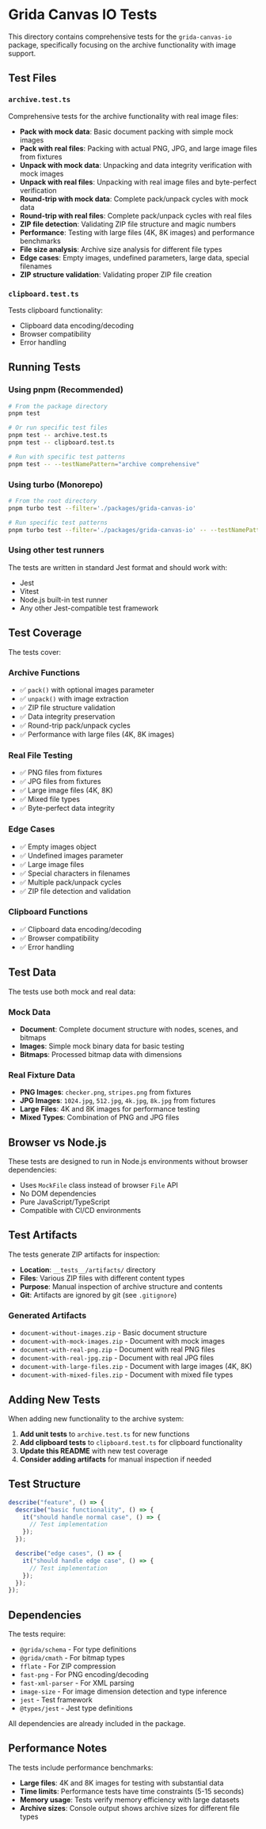 # Grida Canvas IO Tests

This directory contains comprehensive tests for the `grida-canvas-io` package, specifically focusing on the archive functionality with image support.

## Test Files

### `archive.test.ts`

Comprehensive tests for the archive functionality with real image files:

- **Pack with mock data**: Basic document packing with simple mock images
- **Pack with real files**: Packing with actual PNG, JPG, and large image files from fixtures
- **Unpack with mock data**: Unpacking and data integrity verification with mock images
- **Unpack with real files**: Unpacking with real image files and byte-perfect verification
- **Round-trip with mock data**: Complete pack/unpack cycles with mock data
- **Round-trip with real files**: Complete pack/unpack cycles with real files
- **ZIP file detection**: Validating ZIP file structure and magic numbers
- **Performance**: Testing with large files (4K, 8K images) and performance benchmarks
- **File size analysis**: Archive size analysis for different file types
- **Edge cases**: Empty images, undefined parameters, large data, special filenames
- **ZIP structure validation**: Validating proper ZIP file creation

### `clipboard.test.ts`

Tests clipboard functionality:

- Clipboard data encoding/decoding
- Browser compatibility
- Error handling

## Running Tests

### Using pnpm (Recommended)

```bash
# From the package directory
pnpm test

# Or run specific test files
pnpm test -- archive.test.ts
pnpm test -- clipboard.test.ts

# Run with specific test patterns
pnpm test -- --testNamePattern="archive comprehensive"
```

### Using turbo (Monorepo)

```bash
# From the root directory
pnpm turbo test --filter='./packages/grida-canvas-io'

# Run specific test patterns
pnpm turbo test --filter='./packages/grida-canvas-io' -- --testNamePattern="archive comprehensive"
```

### Using other test runners

The tests are written in standard Jest format and should work with:

- Jest
- Vitest
- Node.js built-in test runner
- Any other Jest-compatible test framework

## Test Coverage

The tests cover:

### Archive Functions

- ✅ `pack()` with optional images parameter
- ✅ `unpack()` with image extraction
- ✅ ZIP file structure validation
- ✅ Data integrity preservation
- ✅ Round-trip pack/unpack cycles
- ✅ Performance with large files (4K, 8K images)

### Real File Testing

- ✅ PNG files from fixtures
- ✅ JPG files from fixtures
- ✅ Large image files (4K, 8K)
- ✅ Mixed file types
- ✅ Byte-perfect data integrity

### Edge Cases

- ✅ Empty images object
- ✅ Undefined images parameter
- ✅ Large image files
- ✅ Special characters in filenames
- ✅ Multiple pack/unpack cycles
- ✅ ZIP file detection and validation

### Clipboard Functions

- ✅ Clipboard data encoding/decoding
- ✅ Browser compatibility
- ✅ Error handling

## Test Data

The tests use both mock and real data:

### Mock Data

- **Document**: Complete document structure with nodes, scenes, and bitmaps
- **Images**: Simple mock binary data for basic testing
- **Bitmaps**: Processed bitmap data with dimensions

### Real Fixture Data

- **PNG Images**: `checker.png`, `stripes.png` from fixtures
- **JPG Images**: `1024.jpg`, `512.jpg`, `4k.jpg`, `8k.jpg` from fixtures
- **Large Files**: 4K and 8K images for performance testing
- **Mixed Types**: Combination of PNG and JPG files

## Browser vs Node.js

These tests are designed to run in Node.js environments without browser dependencies:

- Uses `MockFile` class instead of browser `File` API
- No DOM dependencies
- Pure JavaScript/TypeScript
- Compatible with CI/CD environments

## Test Artifacts

The tests generate ZIP artifacts for inspection:

- **Location**: `__tests__/artifacts/` directory
- **Files**: Various ZIP files with different content types
- **Purpose**: Manual inspection of archive structure and contents
- **Git**: Artifacts are ignored by git (see `.gitignore`)

### Generated Artifacts

- `document-without-images.zip` - Basic document structure
- `document-with-mock-images.zip` - Document with mock images
- `document-with-real-png.zip` - Document with real PNG files
- `document-with-real-jpg.zip` - Document with real JPG files
- `document-with-large-files.zip` - Document with large images (4K, 8K)
- `document-with-mixed-files.zip` - Document with mixed file types

## Adding New Tests

When adding new functionality to the archive system:

1. **Add unit tests** to `archive.test.ts` for new functions
2. **Add clipboard tests** to `clipboard.test.ts` for clipboard functionality
3. **Update this README** with new test coverage
4. **Consider adding artifacts** for manual inspection if needed

## Test Structure

```typescript
describe("feature", () => {
  describe("basic functionality", () => {
    it("should handle normal case", () => {
      // Test implementation
    });
  });

  describe("edge cases", () => {
    it("should handle edge case", () => {
      // Test implementation
    });
  });
});
```

## Dependencies

The tests require:

- `@grida/schema` - For type definitions
- `@grida/cmath` - For bitmap types
- `fflate` - For ZIP compression
- `fast-png` - For PNG encoding/decoding
- `fast-xml-parser` - For XML parsing
- `image-size` - For image dimension detection and type inference
- `jest` - Test framework
- `@types/jest` - Jest type definitions

All dependencies are already included in the package.

## Performance Notes

The tests include performance benchmarks:

- **Large files**: 4K and 8K images for testing with substantial data
- **Time limits**: Performance tests have time constraints (5-15 seconds)
- **Memory usage**: Tests verify memory efficiency with large datasets
- **Archive sizes**: Console output shows archive sizes for different file types
